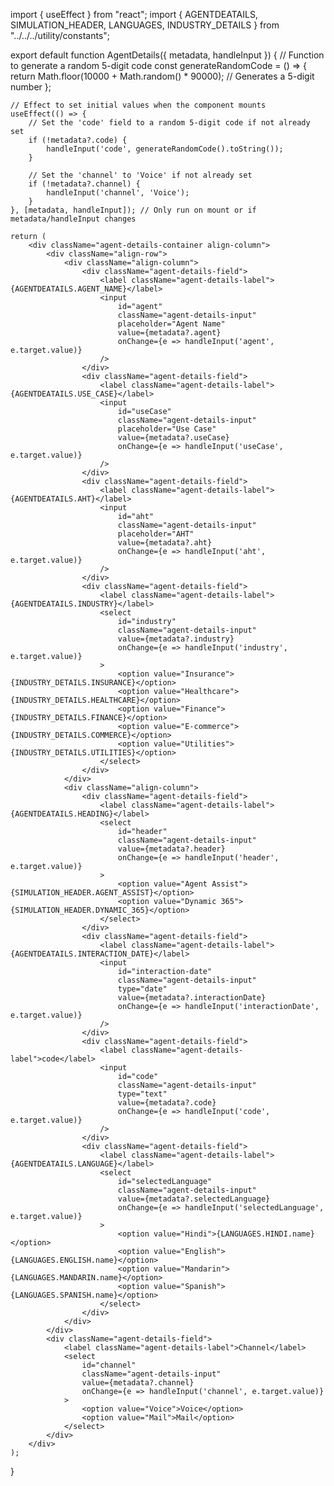 import { useEffect } from "react";
import { AGENTDEATAILS, SIMULATION_HEADER, LANGUAGES, INDUSTRY_DETAILS } from "../../../utility/constants";

export default function AgentDetails({ metadata, handleInput }) {
    // Function to generate a random 5-digit code
    const generateRandomCode = () => {
        return Math.floor(10000 + Math.random() * 90000); // Generates a 5-digit number
    };

    // Effect to set initial values when the component mounts
    useEffect(() => {
        // Set the 'code' field to a random 5-digit code if not already set
        if (!metadata?.code) {
            handleInput('code', generateRandomCode().toString());
        }
        
        // Set the 'channel' to 'Voice' if not already set
        if (!metadata?.channel) {
            handleInput('channel', 'Voice');
        }
    }, [metadata, handleInput]); // Only run on mount or if metadata/handleInput changes

    return (
        <div className="agent-details-container align-column">
            <div className="align-row">
                <div className="align-column">
                    <div className="agent-details-field">
                        <label className="agent-details-label">{AGENTDEATAILS.AGENT_NAME}</label>
                        <input
                            id="agent"
                            className="agent-details-input"
                            placeholder="Agent Name"
                            value={metadata?.agent}
                            onChange={e => handleInput('agent', e.target.value)}
                        />
                    </div>
                    <div className="agent-details-field">
                        <label className="agent-details-label">{AGENTDEATAILS.USE_CASE}</label>
                        <input
                            id="useCase"
                            className="agent-details-input"
                            placeholder="Use Case"
                            value={metadata?.useCase}
                            onChange={e => handleInput('useCase', e.target.value)}
                        />
                    </div>
                    <div className="agent-details-field">
                        <label className="agent-details-label">{AGENTDEATAILS.AHT}</label>
                        <input
                            id="aht"
                            className="agent-details-input"
                            placeholder="AHT"
                            value={metadata?.aht}
                            onChange={e => handleInput('aht', e.target.value)}
                        />
                    </div>
                    <div className="agent-details-field">
                        <label className="agent-details-label">{AGENTDEATAILS.INDUSTRY}</label>
                        <select
                            id="industry"
                            className="agent-details-input"
                            value={metadata?.industry}
                            onChange={e => handleInput('industry', e.target.value)}
                        >
                            <option value="Insurance">{INDUSTRY_DETAILS.INSURANCE}</option>
                            <option value="Healthcare">{INDUSTRY_DETAILS.HEALTHCARE}</option>
                            <option value="Finance">{INDUSTRY_DETAILS.FINANCE}</option>
                            <option value="E-commerce">{INDUSTRY_DETAILS.COMMERCE}</option>
                            <option value="Utilities">{INDUSTRY_DETAILS.UTILITIES}</option>
                        </select>
                    </div>
                </div>
                <div className="align-column">
                    <div className="agent-details-field">
                        <label className="agent-details-label">{AGENTDEATAILS.HEADING}</label>
                        <select
                            id="header"
                            className="agent-details-input"
                            value={metadata?.header}
                            onChange={e => handleInput('header', e.target.value)}
                        >
                            <option value="Agent Assist">{SIMULATION_HEADER.AGENT_ASSIST}</option>
                            <option value="Dynamic 365">{SIMULATION_HEADER.DYNAMIC_365}</option>
                        </select>
                    </div>
                    <div className="agent-details-field">
                        <label className="agent-details-label">{AGENTDEATAILS.INTERACTION_DATE}</label>
                        <input
                            id="interaction-date"
                            className="agent-details-input"
                            type="date"
                            value={metadata?.interactionDate}
                            onChange={e => handleInput('interactionDate', e.target.value)}
                        />
                    </div>
                    <div className="agent-details-field">
                        <label className="agent-details-label">code</label>
                        <input
                            id="code"
                            className="agent-details-input"
                            type="text"
                            value={metadata?.code}
                            onChange={e => handleInput('code', e.target.value)}
                        />
                    </div>
                    <div className="agent-details-field">
                        <label className="agent-details-label">{AGENTDEATAILS.LANGUAGE}</label>
                        <select
                            id="selectedLanguage"
                            className="agent-details-input"
                            value={metadata?.selectedLanguage}
                            onChange={e => handleInput('selectedLanguage', e.target.value)}
                        >
                            <option value="Hindi">{LANGUAGES.HINDI.name}</option>
                            <option value="English">{LANGUAGES.ENGLISH.name}</option>
                            <option value="Mandarin">{LANGUAGES.MANDARIN.name}</option>
                            <option value="Spanish">{LANGUAGES.SPANISH.name}</option>
                        </select>
                    </div>
                </div>
            </div>
            <div className="agent-details-field">
                <label className="agent-details-label">Channel</label>
                <select
                    id="channel"
                    className="agent-details-input"
                    value={metadata?.channel}
                    onChange={e => handleInput('channel', e.target.value)}
                >
                    <option value="Voice">Voice</option>
                    <option value="Mail">Mail</option>
                </select>
            </div>
        </div>
    );
}
